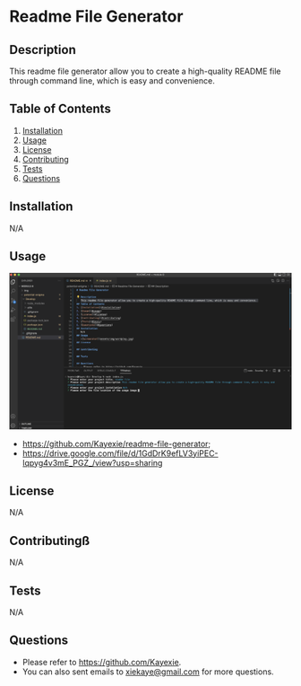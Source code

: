 # Readme File Generator

## Description
   This readme file generator allow you to create a high-quality README file through command line, which is easy and convenience. 
## Table of Contents
1. [Installation](#installation)
2. [Usage](#usage)
3. [License](#license)
4. [Contributing](#contributing)
5. [Tests](#tests)
6. [Questions](#questions)
## Installation
   N/A
## Usage
   ![Screenshot](/Develop/img/screenshot.png)
   - https://github.com/Kayexie/readme-file-generator;
   - https://drive.google.com/file/d/1GdDrK9efLV3yiPEC-lqpyg4v3mE_PGZ_/view?usp=sharing
## License
   N/A
## Contributingß
   N/A
## Tests
   N/A
## Questions
   - Please refer to https://github.com/Kayexie.
   - You can also sent emails to xiekaye@gmail.com for more questions.